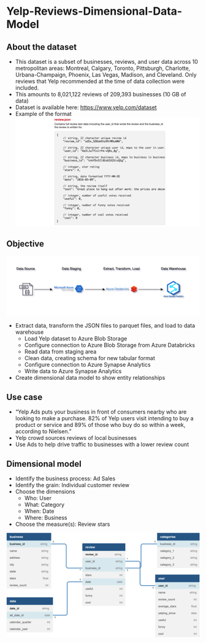 # Yelp-Reviews-Dimensional-Data-Model

## About the dataset
- This dataset is a subset of businesses, reviews, and user data across 10 metropolitan areas: Montreal, Calgary, Toronto, Pittsburgh, Charlotte, Urbana-Champaign, Phoenix, Las Vegas, Madison, and Cleveland. Only reviews that Yelp recommended at the time of data collection were included. 
- This amounts to 8,021,122 reviews of 209,393 businesses (10 GB of data)
- Dataset is available here: https://www.yelp.com/dataset
- Example of the format
![](https://github.com/smithashley/Yelp-Reviews-Dimensional-Data-Model/blob/main/images/exjson.png)

## Objective
![](https://github.com/smithashley/Yelp-Reviews-Dimensional-Data-Model/blob/main/images/yd_diagram.png)

- Extract data, transform the JSON files to parquet files, and load to data warehouse
    - Load Yelp dataset to Azure Blob Storage
    - Configure connection to Azure Blob Storage from Azure Databricks
    - Read data from staging area
    - Clean data, creating schema for new tabular format
    - Configure connection to Azure Synapse Analytics 
    - Write data to Azure Synapse Analytics
- Create dimensional data model to show entity relationships

## Use case
- “Yelp Ads puts your business in front of consumers nearby who are looking to make a purchase. 82% of Yelp users visit intending to buy a product or service and 89% of those who buy do so within a week, according to Nielsen.”
- Yelp crowd sources reviews of local businesses
- Use Ads to help drive traffic to businesses with a lower review count

## Dimensional model
- Identify the business process: Ad Sales
- Identify the grain: Individual customer review
- Choose the dimensions
    - Who: User
    - What: Category
    - When: Date
    - Where: Business
- Choose the measure(s): Review stars

![](https://github.com/smithashley/Yelp-Reviews-Dimensional-Data-Model/blob/main/images/dim_data_model.png)
